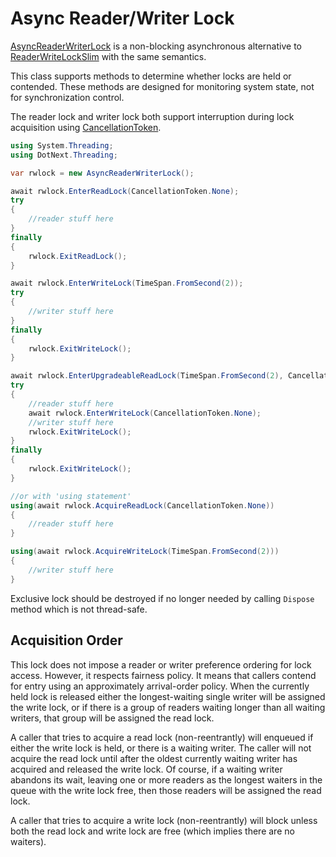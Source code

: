 Async Reader/Writer Lock
====
[AsyncReaderWriterLock](../../api/DotNext.Threading.AsyncReaderWriterLock.yml) is a non-blocking asynchronous alternative to [ReaderWriteLockSlim](https://docs.microsoft.com/en-us/dotnet/api/system.threading.readerwriterlockslim) with the same semantics.

This class supports methods to determine whether locks are held or contended. These methods are designed for monitoring system state, not for synchronization control. 

The reader lock and writer lock both support interruption during lock acquisition using [CancellationToken](https://docs.microsoft.com/en-us/dotnet/api/system.threading.cancellationtoken).

```csharp
using System.Threading;
using DotNext.Threading;

var rwlock = new AsyncReaderWriterLock();

await rwlock.EnterReadLock(CancellationToken.None);
try
{
    //reader stuff here
}
finally
{
    rwlock.ExitReadLock();
}

await rwlock.EnterWriteLock(TimeSpan.FromSecond(2));
try
{
    //writer stuff here
}
finally
{
    rwlock.ExitWriteLock();
}

await rwlock.EnterUpgradeableReadLock(TimeSpan.FromSecond(2), CancellationToken.None);
try
{
    //reader stuff here
    await rwlock.EnterWriteLock(CancellationToken.None);
    //writer stuff here
    rwlock.ExitWriteLock();
}
finally
{
    rwlock.ExitWriteLock();
}

//or with 'using statement'
using(await rwlock.AcquireReadLock(CancellationToken.None))
{
    //reader stuff here
}

using(await rwlock.AcquireWriteLock(TimeSpan.FromSecond(2)))
{
    //writer stuff here
}
```

Exclusive lock should be destroyed if no longer needed by calling `Dispose` method which is not thread-safe.

## Acquisition Order
This lock does not impose a reader or writer preference ordering for lock access. However, it respects fairness policy. It means that callers contend for entry using an approximately arrival-order policy. When the currently held lock is released either the longest-waiting single writer will be assigned the write lock, or if there is a group of readers waiting longer than all waiting writers, that group will be assigned the read lock. 

A caller that tries to acquire a read lock (non-reentrantly) will enqueued if either the write lock is held, or there is a waiting writer. The caller will not acquire the read lock until after the oldest currently waiting writer has acquired and released the write lock. Of course, if a waiting writer abandons its wait, leaving one or more readers as the longest waiters in the queue with the write lock free, then those readers will be assigned the read lock.

A caller that tries to acquire a write lock (non-reentrantly) will block unless both the read lock and write lock are free (which implies there are no waiters).